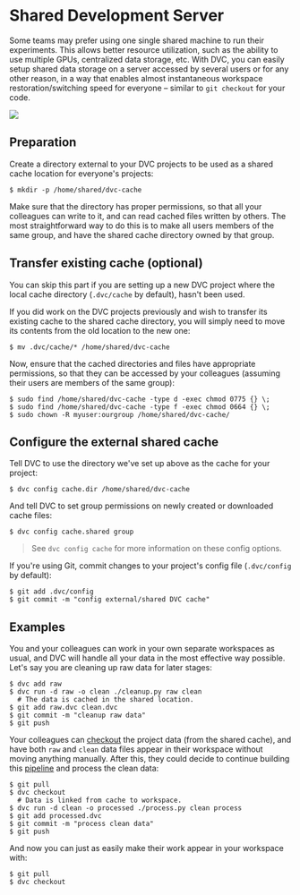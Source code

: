# Shared Development Server

Some teams may prefer using one single shared machine to run their experiments.
This allows better resource utilization, such as the ability to use multiple
GPUs, centralized data storage, etc. With DVC, you can easily setup shared data
storage on a server accessed by several users or for any other reason, in a way
that enables almost instantaneous <abbr>workspace</abbr> restoration/switching
speed for everyone – similar to `git checkout` for your code.

![](/img/shared-server.png)

## Preparation

Create a directory external to your <abbr>DVC projects</abbr> to be used as a
shared <abbr>cache</abbr> location for everyone's projects:

```dvc
$ mkdir -p /home/shared/dvc-cache
```

Make sure that the directory has proper permissions, so that all your colleagues
can write to it, and can read cached files written by others. The most
straightforward way to do this is to make all users members of the same group,
and have the shared cache directory owned by that group.

## Transfer existing cache (optional)

You can skip this part if you are setting up a new DVC project where the local
<abbr>cache directory</abbr> (`.dvc/cache` by default), hasn't been used.

If you did work on the <abbr>DVC projects</abbr> previously and wish to transfer
its existing cache to the shared cache directory, you will simply need to move
its contents from the old location to the new one:

```dvc
$ mv .dvc/cache/* /home/shared/dvc-cache
```

Now, ensure that the cached directories and files have appropriate permissions,
so that they can be accessed by your colleagues (assuming their users are
members of the same group):

```dvc
$ sudo find /home/shared/dvc-cache -type d -exec chmod 0775 {} \;
$ sudo find /home/shared/dvc-cache -type f -exec chmod 0664 {} \;
$ sudo chown -R myuser:ourgroup /home/shared/dvc-cache/
```

## Configure the external shared cache

Tell DVC to use the directory we've set up above as the <abbr>cache</abbr> for
your <abbr>project</abbr>:

```dvc
$ dvc config cache.dir /home/shared/dvc-cache
```

And tell DVC to set group permissions on newly created or downloaded cache
files:

```dvc
$ dvc config cache.shared group
```

> See `dvc config cache` for more information on these config options.

If you're using Git, commit changes to your project's config file (`.dvc/config`
by default):

```dvc
$ git add .dvc/config
$ git commit -m "config external/shared DVC cache"
```

## Examples

You and your colleagues can work in your own separate <abbr>workspaces</abbr> as
usual, and DVC will handle all your data in the most effective way possible.
Let's say you are cleaning up raw data for later stages:

```dvc
$ dvc add raw
$ dvc run -d raw -o clean ./cleanup.py raw clean
  # The data is cached in the shared location.
$ git add raw.dvc clean.dvc
$ git commit -m "cleanup raw data"
$ git push
```

Your colleagues can [checkout](/doc/command-reference/checkout) the
<abbr>project</abbr> data (from the shared <abbr>cache</abbr>), and have both
`raw` and `clean` data files appear in their workspace without moving anything
manually. After this, they could decide to continue building this
[pipeline](/doc/command-reference/pipeline) and process the clean data:

```dvc
$ git pull
$ dvc checkout
  # Data is linked from cache to workspace.
$ dvc run -d clean -o processed ./process.py clean process
$ git add processed.dvc
$ git commit -m "process clean data"
$ git push
```

And now you can just as easily make their work appear in your workspace with:

```dvc
$ git pull
$ dvc checkout
```
